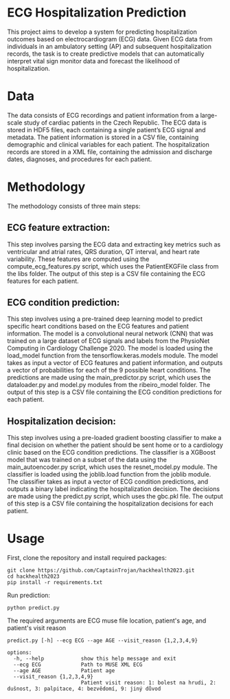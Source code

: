 # ECG Hospitalization Prediction
This project aims to develop a system for predicting hospitalization outcomes based on electrocardiogram (ECG) data. Given ECG data from individuals in an ambulatory setting (AP) and subsequent hospitalization records, the task is to create predictive models that can automatically interpret vital sign monitor data and forecast the likelihood of hospitalization.

# Data
The data consists of ECG recordings and patient information from a large-scale study of cardiac patients in the Czech Republic. The ECG data is stored in HDF5 files, each containing a single patient’s ECG signal and metadata. The patient information is stored in a CSV file, containing demographic and clinical variables for each patient. The hospitalization records are stored in a XML file, containing the admission and discharge dates, diagnoses, and procedures for each patient.

# Methodology
The methodology consists of three main steps:

## ECG feature extraction: 
This step involves parsing the ECG data and extracting key metrics such as ventricular and atrial rates, QRS duration, QT interval, and heart rate variability. These features are computed using the compute_ecg_features.py script, which uses the PatientEKGFile class from the libs folder. The output of this step is a CSV file containing the ECG features for each patient.

## ECG condition prediction: 
This step involves using a pre-trained deep learning model to predict specific heart conditions based on the ECG features and patient information. The model is a convolutional neural network (CNN) that was trained on a large dataset of ECG signals and labels from the PhysioNet Computing in Cardiology Challenge 2020. The model is loaded using the load_model function from the tensorflow.keras.models module. The model takes as input a vector of ECG features and patient information, and outputs a vector of probabilities for each of the 9 possible heart conditions. The predictions are made using the main_predictor.py script, which uses the dataloader.py and model.py modules from the ribeiro_model folder. The output of this step is a CSV file containing the ECG condition predictions for each patient.

## Hospitalization decision: 
This step involves using a pre-loaded gradient boosting classifier to make a final decision on whether the patient should be sent home or to a cardiology clinic based on the ECG condition predictions. The classifier is a XGBoost model that was trained on a subset of the data using the main_autoencoder.py script, which uses the resnet_model.py module. The classifier is loaded using the joblib.load function from the joblib module. The classifier takes as input a vector of ECG condition predictions, and outputs a binary label indicating the hospitalization decision. The decisions are made using the predict.py script, which uses the gbc.pkl file. The output of this step is a CSV file containing the hospitalization decisions for each patient.

# Usage
First, clone the repository and install required packages:

```
git clone https://github.com/CaptainTrojan/hackhealth2023.git
cd hackhealth2023
pip install -r requirements.txt
```

Run prediction:
```
python predict.py
```

The required arguments are ECG muse file location, patient's age, and patient's visit reason
```
predict.py [-h] --ecg ECG --age AGE --visit_reason {1,2,3,4,9}

options:
  -h, --help            show this help message and exit
  --ecg ECG             Path to MUSE XML ECG
  --age AGE             Patient age
  --visit_reason {1,2,3,4,9}
                        Patient visit reason: 1: bolest na hrudi, 2: dušnost, 3: palpitace, 4: bezvědomí, 9: jiný důvod
```
